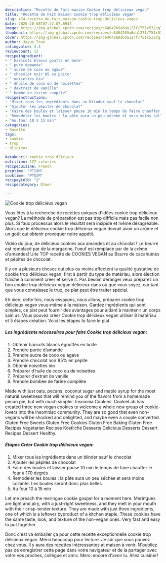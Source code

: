```yaml
---
description: "Recette de Fait maison Cookie trop délicieux vegan"
title: "Recette de Fait maison Cookie trop délicieux vegan"
slug: 474-recette-de-fait-maison-cookie-trop-delicieux-vegan
date: 2020-10-08T07:42:07.694Z
image: https://img-global.cpcdn.com/recipes/c6404269a6da127f/751x532cq70/cookie-trop-delicieux-vegan-photo-principale-de-la-recette.jpg
thumbnail: https://img-global.cpcdn.com/recipes/c6404269a6da127f/751x532cq70/cookie-trop-delicieux-vegan-photo-principale-de-la-recette.jpg
cover: https://img-global.cpcdn.com/recipes/c6404269a6da127f/751x532cq70/cookie-trop-delicieux-vegan-photo-principale-de-la-recette.jpg
author: Jesus Tran
ratingvalue: 3.4
reviewcount: 13
recipeingredient:
- " haricots blancs goutts en bote"
- " pure damande"
- " sucre de coco ou agave"
- " chocolat noir 85 en ppite"
- " noisettes bio"
- " dhuile de coco ou de noisettes"
- " dextrait de vanille"
- " bombe de farine complte"
recipeinstructions:
- "Mixer tous les ingrédients dans un blinder sauf le chocolat"
- "Ajouter les pépites de chocolat"
- "Faire des boules et laisser pause 10 min le temps de faire chauffer le four à 170 degrés"
- "Remodeler les boules : la pâte aura un peu séchée et sera moins collante. Les boules seront donc plus belles"
- "Au four 10 à 15 min"
categories:
- Recette
tags:
- cookie
- trop
- dlicieux

katakunci: cookie trop dlicieux 
nutrition: 127 calories
recipecuisine: French
preptime: "PT29M"
cooktime: "PT52M"
recipeyield: "2"
recipecategory: Dîner

---
```



![Cookie trop délicieux vegan](https://img-global.cpcdn.com/recipes/c6404269a6da127f/751x532cq70/cookie-trop-delicieux-vegan-photo-principale-de-la-recette.jpg)

Vous êtes à la recherche de recettes uniques d'idées cookie trop délicieux vegan? La méthode de préparation est pas trop difficile mais pas facile non plus. Si faux processus alors le résultat sera insipide et même désagréable. Alors que le délicieux cookie trop délicieux vegan devrait avoir un arôme et un goût qui obtenir provoquer notre appétit.

Vidéo du jour, de délicieux cookies aux amandes et au chocolat ! Le beurre est remplacé par de la margarine, l&#39;oeuf est remplace par de la crème d&#39;amandes! Une TOP recette de COOKIES VEGAN au Beurre de cacahuètes et pépites de chocolat.

Il y en a plusieurs choses qui plus ou moins affectent la qualité gustative de cookie trop délicieux vegan, first à partir du type de matériau, alors élection fraîche à comment créer et serve it. Pas besoin déranger veux préparez un bon cookie trop délicieux vegan délicieux dans où que vous soyez, car tant que vous connaissez le truc, ce plat peut être traiter spécial.


Eh bien, cette fois, nous essayons, nous allons, préparer cookie trop délicieux vegan vous-même à la maison. Gardez ingrédients qui sont simples, ce plat peut fournir des avantages pour aidant à maintenir un corps sain us. Vous pouvez créer Cookie trop délicieux vegan utiliser 8 matériau et 5 étapes création. Voici les étapes to faire le plat.

<!--inarticleads1-->

##### Les ingrédients nécessaires pour faire Cookie trop délicieux vegan:

1. Obtenir  haricots blancs égouttés en boîte
1. Prendre  purée d’amande
1. Prendre  sucre de coco ou agave
1. Prendre  chocolat noir 85% en pépite
1. Obtenir  noisettes bio
1. Préparer  d’huile de coco ou de noisettes
1. Préparer  d’extrait de vanille
1. Prendre  bombée de farine complète


Made with just oats, pecans, coconut sugar and maple syrup for the most natural sweetness that will remind you of the flavors from a homemade pecan pie, but with much simpler. Insomnia Cookies&#39; CookieLab has created three new vegan cookies to welcome a whole new group of cookie-lovers into the Insomniac community. They are so good that even non-vegans will be shocked and delighted, and maybe even a couple converted. Gluten Free Sweets Gluten Free Cookies Gluten Free Baking Gluten Free Recipes Vegetarian Recipes Köstliche Desserts Delicious Desserts Dessert Recipes Dessert Healthy. 

<!--inarticleads2-->

##### Étapes Créer Cookie trop délicieux vegan:

1. Mixer tous les ingrédients dans un blinder sauf le chocolat
1. Ajouter les pépites de chocolat
1. Faire des boules et laisser pause 10 min le temps de faire chauffer le four à 170 degrés
1. Remodeler les boules : la pâte aura un peu séchée et sera moins collante. Les boules seront donc plus belles
1. Au four 10 à 15 min


Let me preach the meringue cookie gospel for a moment here. Meringues are light and airy, with a just-right sweetness, and they melt in your mouth with their crisp-tender texture. They are made with just three ingredients, one of which is a leftover byproduct of a kitchen staple. These cookies have the same taste, look, and texture of the non-vegan ones. Very fast and easy to put together. 


Donc c'est va emballer ça pour cette recette exceptionnelle cookie trop délicieux vegan. Merci beaucoup pour lecture. Je sûr que vous pouvez chez vous. Il y aura des recettes  intéressantes at maison à venir. N'oubliez pas de enregistrer cette page dans votre navigateur et de la partager avec votre vos proches, collègue et amis. Merci encore d'avoir lu. Allez cuisiner!
